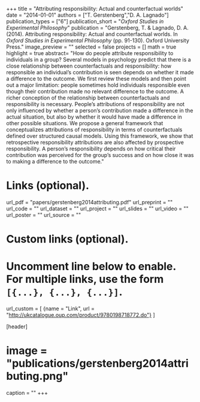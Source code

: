 +++
title = "Attributing responsibility: Actual and counterfactual worlds"
date = "2014-01-01"
authors = ["T. Gerstenberg","D. A. Lagnado"]
publication_types = ["6"]
publication_short = "_Oxford Studies in Experimental Philosophy_"
publication = "Gerstenberg, T. & Lagnado, D. A. (2014). Attributing responsibility: Actual and counterfactual worlds. In _Oxford Studies in Experimental Philosophy_ (pp. 91-130). Oxford University Press."
image_preview = ""
selected = false
projects = []
math = true
highlight = true
abstract= "How do people attribute responsibility to individuals in a group? Several models in psychology predict that there is a close relationship between counterfactuals and responsibility: how responsible an individual’s contribution is seen depends on whether it made a difference to the outcome. We first review these models and then point out a major limitation: people sometimes hold individuals responsible even though their contribution made no relevant difference to the outcome. A richer conception of the relationship between counterfactuals and responsibility is necessary. People’s attributions of responsibility are not only influenced by whether a person’s contribution made a difference in the actual situation, but also by whether it would have made a difference in other possible situations. We propose a general framework that conceptualizes attributions of responsibility in terms of counterfactuals defined over structured causal models. Using this framework, we show that retrospective responsibility attributions are also affected by prospective responsibility. A person’s responsibility depends on how critical their contribution was perceived for the group’s success and on how close it was to making a difference to the outcome."

# Links (optional).
url_pdf = "papers/gerstenberg2014attributing.pdf"
url_preprint = ""
url_code = ""
url_dataset = ""
url_project = ""
url_slides = ""
url_video = ""
url_poster = ""
url_source = ""

# Custom links (optional).
#   Uncomment line below to enable. For multiple links, use the form `[{...}, {...}, {...}]`.
url_custom = [
{name = "Link", url = "http://ukcatalogue.oup.com/product/9780198718772.do"}
]

[header]
# image = "publications/gerstenberg2014attributing.png"
caption = ""
+++